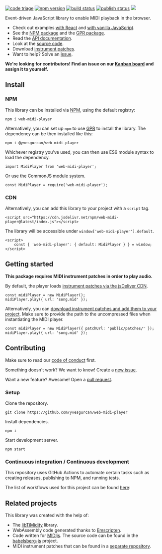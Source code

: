 [![code triage](https://www.codetriage.com/yvesgurcan/web-midi-player/badges/users.svg)](https://www.codetriage.com/yvesgurcan/web-midi-player)
[![npm version](https://badge.fury.io/js/web-midi-player.svg)](https://badge.fury.io/js/web-midi-player)
[![build status](https://github.com/yvesgurcan/web-midi-player/workflows/Build/badge.svg)](https://github.com/yvesgurcan/web-midi-player/actions?query=workflow%3ABuild)
[![publish status](https://github.com/yvesgurcan/web-midi-player/workflows/Publish/badge.svg)](https://github.com/yvesgurcan/web-midi-player/actions?query=workflow%3APublish)
[![](https://data.jsdelivr.com/v1/package/npm/web-midi-player/badge?style=rounded)](https://www.jsdelivr.com/package/npm/web-midi-player)

Event-driven JavaScript library to enable MIDI playback in the browser.

-   Check out examples [with React](https://midi.yvesgurcan.com/example/react/) and [with vanilla JavaScript](https://midi.yvesgurcan.com/example/javascript/).
-   See the [NPM package](https://npmjs.com/package/web-midi-player) and the [GPR package](https://github.com/yvesgurcan/web-midi-player/packages/92236).
-   Read the [API documentation](https://midi.yvesgurcan.com/doc/).
-   Look at the [source code](https://github.com/yvesgurcan/web-midi-player).
-   Download [instrument patches](https://github.com/yvesgurcan/midi-instrument-patches/releases/latest/download/patches.zip).
-   Want to help? Solve an [issue](https://github.com/yvesgurcan/web-midi-player/issues).

**We're looking for contributors! Find an issue on our [Kanban board](https://github.com/yvesgurcan/web-midi-player/projects/1) and assign it to yourself.**

## Install

### NPM

This library can be installed via [NPM](https://docs.npmjs.com/about-npm/), using the default registry:

    npm i web-midi-player

Alternatively, you can set up `npm` to use [GPR](https://github.com/features/packages) to install the library. The dependency can be then installed like this:

    npm i @yvesgurcan/web-midi-player

Whichever registry you've used, you can then use ES6 module syntax to load the dependency.

    import MidiPlayer from 'web-midi-player';

Or use the CommonJS module system.

    const MidiPlayer = require('web-midi-player');

### CDN

Alternatively, you can add this library to your project with a `script` tag.

    <script src="https://cdn.jsdelivr.net/npm/web-midi-player@latest/index.js"></script>

The library will be accessible under `window['web-midi-player'].default`.

    <script>
        const { 'web-midi-player': { default: MidiPlayer } } = window;
    </script>

## Getting started

**This package requires MIDI instrument patches in order to play audio.**

By default, the player loads [instrument patches via the jsDeliver CDN](https://www.jsdelivr.com/package/npm/midi-instrument-patches).

    const midiPlayer = new MidiPlayer();
    midiPlayer.play({ url: 'song.mid' });

Alternatively, you can [download instrument patches and add them to your project](https://github.com/yvesgurcan/midi-instrument-patches/releases/latest/download/patches.zip). Make sure to provide the path to the uncompressed files when instantiating the MIDI player.

    const midiPlayer = new MidiPlayer({ patchUrl: 'public/patches/' });
    midiPlayer.play({ url: 'song.mid' });

## Contributing

Make sure to read our [code of conduct](https://github.com/yvesgurcan/web-midi-player/blob/master/CODE_OF_CONDUCT.md) first.

Something doesn't work? We want to know! Create a [new issue](https://github.com/yvesgurcan/web-midi-player/issues/new).

Want a new feature? Awesome! Open a [pull request](https://github.com/yvesgurcan/web-midi-player/compare).

### Setup

Clone the repository.

    git clone https://github.com/yvesgurcan/web-midi-player

Install dependencies.

    npm i

Start development server.

    npm start

### Continuous integration / Continuous development

This repository uses GitHub Actions to automate certain tasks such as creating releases, publishing to NPM, and running tests.

The list of workflows used for this project can be found [here](./github/workflows):

## Related projects

This library was created with the help of:

-   The [libTiMidity](http://libtimidity.sourceforge.net) library.
-   WebAssembly code generated thanks to [Emscripten](https://github.com/emscripten-core/emscripten).
-   Code written for [MIDIjs](http://www.midijs.net/). The source code can be found in the [babelsberg-js](https://github.com/babelsberg/babelsberg-js/tree/master/midijs) project.
-   MIDI instrument patches that can be found in a [separate repository](https://github.com/yvesgurcan/midi-instrument-patches).
